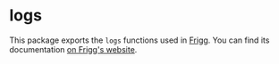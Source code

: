 # logs

This package exports the `logs` functions used in [Frigg](https://friggframework.org). You can find its documentation [on Frigg's website](https://docs.friggframework.org/packages/logs).
